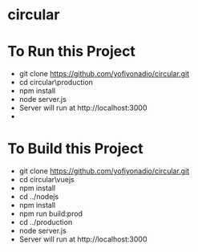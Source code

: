 # circular

# To Run this Project
- git clone https://github.com/yofiyonadio/circular.git
- cd circular\production
- npm install
- node server.js
- Server will run at http://localhost:3000
- 

# To Build this Project
- git clone https://github.com/yofiyonadio/circular.git
- cd circular\vuejs
- npm install
- cd ../nodejs
- npm install
- npm run build:prod
- cd ../production
- node server.js
- Server will run at http://localhost:3000




